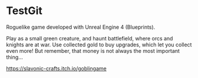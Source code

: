 # TestGit

Roguelike game developed with Unreal Engine 4 (Blueprints). 


Play as a small green creature, and haunt battlefield, where orcs and knights are at war. Use collected gold to buy upgrades, which let you collect even more! But remember, that money is not always the most important thing...

https://slavonic-crafts.itch.io/goblingame
